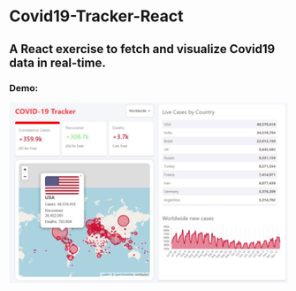 # Covid19-Tracker-React

## A React exercise to fetch and visualize Covid19 data in real-time. 

### Demo:

<img src="https://github.com/zhangwbhi/Covid19-Tracker-React/blob/main/images/demo.jpeg" width="800">


